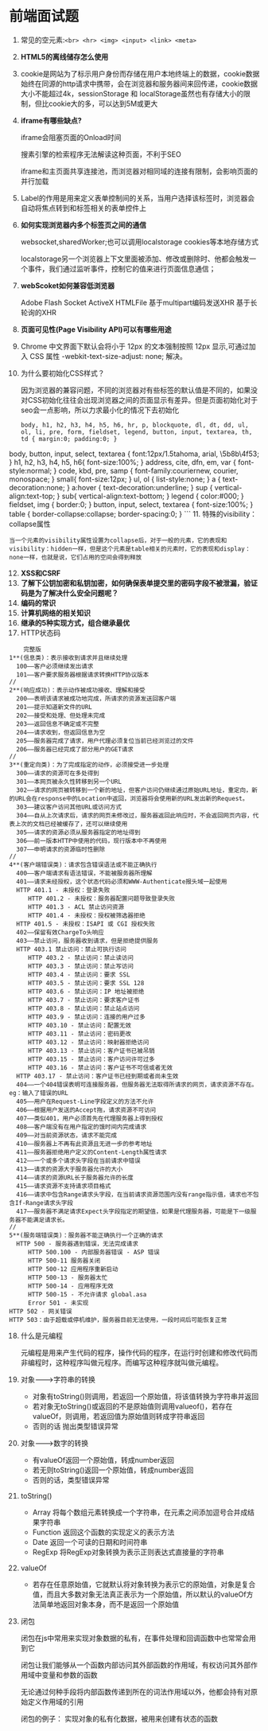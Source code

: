 # 前端面试题
1. 常见的空元素:`<br> <hr> <img> <input> <link> <meta>`
2. **HTML5的离线储存怎么使用**
3. cookie是网站为了标示用户身份而存储在用户本地终端上的数据，cookie数据始终在同源的http请求中携带，会在浏览器和服务器间来回传递，cookie数据大小不能超过4k，sessionStorage 和  localStorage虽然也有存储大小的限制，但比cookie大的多，可以达到5M或更大
4. **iframe有哪些缺点?**

    iframe会阻塞页面的Onload时间
    
    搜素引擎的检索程序无法解读这种页面，不利于SEO
    
    iframe和主页面共享连接池，而浏览器对相同域的连接有限制，会影响页面的并行加载
    
5. Label的作用是用来定义表单控制间的关系，当用户选择该标签时，浏览器会自动将焦点转到和标签相关的表单控件上
6. **如何实现浏览器内多个标签页之间的通信**
    
    websocket,sharedWorker;也可以调用localstorage cookies等本地存储方式
    
    localstorage另一个浏览器上下文里面被添加、修改或删除时、他都会触发一个事件，我们通过监听事件，控制它的值来进行页面信息通信；
7. **webScoket如何兼容低浏览器**

    Adobe Flash Socket
    ActiveX HTMLFile
    基于multipart编码发送XHR
    基于长轮询的XHR

8. **页面可见性(Page Visibility API)可以有哪些用途**
9. Chrome 中文界面下默认会将小于 12px 的文本强制按照 12px 显示,可通过加入 CSS 属性 -webkit-text-size-adjust: none; 解决。
10. 为什么要初始化CSS样式？

    因为浏览器的兼容问题，不同的浏览器对有些标签的默认值是不同的，如果没对CSS初始化往往会出现浏览器之间的页面显示有差异。但是页面初始化对于seo会一点影响，所以力求最小化的情况下去初始化
    
    ```
    body, h1, h2, h3, h4, h5, h6, hr, p, blockquote, dl, dt, dd, ul, ol, li, pre, form, fieldset, legend, button, input, textarea, th, td { margin:0; padding:0; }
body, button, input, select, textarea { font:12px/1.5tahoma, arial, \5b8b\4f53; }
h1, h2, h3, h4, h5, h6{ font-size:100%; }
address, cite, dfn, em, var { font-style:normal; }
code, kbd, pre, samp { font-family:couriernew, courier, monospace; }
small{ font-size:12px; }
ul, ol { list-style:none; }
a { text-decoration:none; }
a:hover { text-decoration:underline; }
sup { vertical-align:text-top; }
sub{ vertical-align:text-bottom; }
legend { color:#000; }
fieldset, img { border:0; }
button, input, select, textarea { font-size:100%; }
table { border-collapse:collapse; border-spacing:0; }
    ```
11. 特殊的visibility：collapse属性
    
    当一个元素的visibility属性设置为collapse后，对于一般的元素，它的表现和visibility：hidden一样，但是这个元素是table相关的元素时，它的表现和display：none一样，也就是说，它们占用的空间会得到释放
12. **XSS和CSRF**
13. **了解下公钥加密和私钥加密，如何确保表单提交里的密码字段不被泄漏，验证码是为了解决什么安全问题呢？**
14. **编码的常识**
15. **计算机网络的相关知识**
16. **继承的5种实现方式，组合继承最优**
17. HTTP状态码
    
```
    完整版
1**(信息类)：表示接收到请求并且继续处理
  100——客户必须继续发出请求
  101——客户要求服务器根据请求转换HTTP协议版本
//
2**(响应成功)：表示动作被成功接收、理解和接受
  200——表明该请求被成功地完成，所请求的资源发送回客户端
  201——提示知道新文件的URL
  202——接受和处理、但处理未完成
  203——返回信息不确定或不完整
  204——请求收到，但返回信息为空
  205——服务器完成了请求，用户代理必须复位当前已经浏览过的文件
  206——服务器已经完成了部分用户的GET请求
//
3**(重定向类)：为了完成指定的动作，必须接受进一步处理
  300——请求的资源可在多处得到
  301——本网页被永久性转移到另一个URL
  302——请求的网页被转移到一个新的地址，但客户访问仍继续通过原始URL地址，重定向，新的URL会在response中的Location中返回，浏览器将会使用新的URL发出新的Request。
  303——建议客户访问其他URL或访问方式
  304——自从上次请求后，请求的网页未修改过，服务器返回此响应时，不会返回网页内容，代表上次的文档已经被缓存了，还可以继续使用
  305——请求的资源必须从服务器指定的地址得到
  306——前一版本HTTP中使用的代码，现行版本中不再使用
  307——申明请求的资源临时性删除
//
4**(客户端错误类)：请求包含错误语法或不能正确执行
  400——客户端请求有语法错误，不能被服务器所理解
  401——请求未经授权，这个状态代码必须和WWW-Authenticate报头域一起使用
  HTTP 401.1 - 未授权：登录失败
  　　HTTP 401.2 - 未授权：服务器配置问题导致登录失败
  　　HTTP 401.3 - ACL 禁止访问资源
  　　HTTP 401.4 - 未授权：授权被筛选器拒绝
  HTTP 401.5 - 未授权：ISAPI 或 CGI 授权失败
  402——保留有效ChargeTo头响应
  403——禁止访问，服务器收到请求，但是拒绝提供服务
  HTTP 403.1 禁止访问：禁止可执行访问
  　　HTTP 403.2 - 禁止访问：禁止读访问
  　　HTTP 403.3 - 禁止访问：禁止写访问
  　　HTTP 403.4 - 禁止访问：要求 SSL
  　　HTTP 403.5 - 禁止访问：要求 SSL 128
  　　HTTP 403.6 - 禁止访问：IP 地址被拒绝
  　　HTTP 403.7 - 禁止访问：要求客户证书
  　　HTTP 403.8 - 禁止访问：禁止站点访问
  　　HTTP 403.9 - 禁止访问：连接的用户过多
  　　HTTP 403.10 - 禁止访问：配置无效
  　　HTTP 403.11 - 禁止访问：密码更改
  　　HTTP 403.12 - 禁止访问：映射器拒绝访问
  　　HTTP 403.13 - 禁止访问：客户证书已被吊销
  　　HTTP 403.15 - 禁止访问：客户访问许可过多
  　　HTTP 403.16 - 禁止访问：客户证书不可信或者无效
  HTTP 403.17 - 禁止访问：客户证书已经到期或者尚未生效
  404——一个404错误表明可连接服务器，但服务器无法取得所请求的网页，请求资源不存在。eg：输入了错误的URL
  405——用户在Request-Line字段定义的方法不允许
  406——根据用户发送的Accept拖，请求资源不可访问
  407——类似401，用户必须首先在代理服务器上得到授权
  408——客户端没有在用户指定的饿时间内完成请求
  409——对当前资源状态，请求不能完成
  410——服务器上不再有此资源且无进一步的参考地址
  411——服务器拒绝用户定义的Content-Length属性请求
  412——一个或多个请求头字段在当前请求中错误
  413——请求的资源大于服务器允许的大小
  414——请求的资源URL长于服务器允许的长度
  415——请求资源不支持请求项目格式
  416——请求中包含Range请求头字段，在当前请求资源范围内没有range指示值，请求也不包含If-Range请求头字段
  417——服务器不满足请求Expect头字段指定的期望值，如果是代理服务器，可能是下一级服务器不能满足请求长。
//
5**(服务端错误类)：服务器不能正确执行一个正确的请求
  HTTP 500 - 服务器遇到错误，无法完成请求
  　　HTTP 500.100 - 内部服务器错误 - ASP 错误
  　　HTTP 500-11 服务器关闭
  　　HTTP 500-12 应用程序重新启动
  　　HTTP 500-13 - 服务器太忙
  　　HTTP 500-14 - 应用程序无效
  　　HTTP 500-15 - 不允许请求 global.asa
  　　Error 501 - 未实现
HTTP 502 - 网关错误
HTTP 503：由于超载或停机维护，服务器目前无法使用，一段时间后可能恢复正常
```
18. 什么是元编程
    
    元编程是用来产生代码的程序，操作代码的程序，在运行时创建和修改代码而非编程时，这种程序叫做元程序。而编写这种程序就叫做元编程。

19. 对象--->字符串的转换

    * 对象有toString()则调用，若返回一个原始值，将该值转换为字符串并返回
    * 若对象无toString()或返回的不是原始值则调用valueof()，若存在valueOf，则调用，若返回值为原始值则转成字符串返回
    * 否则的话 抛出类型错误异常

20. 对象--->数字的转换

    * 有valueOf返回一个原始值，转成number返回
    * 若无则toString()返回一个原始值，转成number返回
    * 否则的话，类型错误异常

21. toString() 

    * Array 将每个数组元素转换成一个字符串，在元素之间添加逗号合并成结果字符串
    * Function 返回这个函数的实现定义的表示方法
    * Date 返回一个可读的日期和时间符串
    * RegExp 将RegExp对象转换为表示正则表达式直接量的字符串
    
22. valueOf

    * 若存在任意原始值，它就默认将对象转换为表示它的原始值，对象是复合值，而且大多数对象无法真正表示为一个原始值，所以默认的valueOf方法简单地返回对象本身，而不是返回一个原始值

23. 闭包

    闭包在js中常用来实现对象数据的私有，在事件处理和回调函数中也常常会用到它
    
    闭包让我们能够从一个函数内部访问其外部函数的作用域，有权访问其外部作用域中变量和参数的函数
    
    无论通过何种手段将内部函数传递到所在的词法作用域以外，他都会持有对原始定义作用域的引用
    
    闭包的例子： 实现对象的私有化数据，被用来创建有状态的函数

